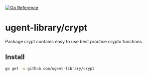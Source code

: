 [![Go Reference](https://pkg.go.dev/badge/github.com/ugent-library/crypt.svg)](https://pkg.go.dev/github.com/ugent-library/crypt)

# ugent-library/crypt

Package crypt contains easy to use best practice crypto functions.

## Install

```sh
go get -u github.com/ugent-library/crypt
```

